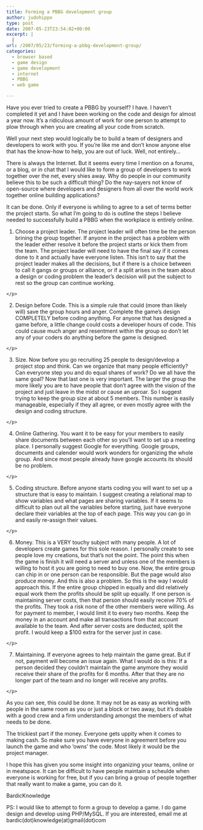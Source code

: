 ```yaml
---
title: Forming a PBBG development group
author: judohippo
type: post
date: 2007-05-23T23:54:02+00:00
excerpt: |
  |
url: /2007/05/23/forming-a-pbbg-development-group/
categories:
  - browser based
  - game design
  - game development
  - internet
  - PBBG
  - web game

---
```

Have you ever tried to create a PBBG by yourself? I have. I haven&#8217;t completed it yet and I have been working on the code and design for almost a year now. It&#8217;s a ridiculous amount of work for one person to attempt to plow through when you are creating all your code from scratch.

Well your next step would logically be to build a team of designers and developers to work with you. If you&#8217;re like me and don&#8217;t know anyone else that has the know-how to help, you are out of luck. Well, not entirely&#8230;

<p style="margin-bottom:0;">
  There is always the Internet. But it seems every time I mention on a forums, or a blog, or in chat that I would like to form a group of developers to work together over the net, every shies away. Why do people in our community believe this to be such a difficult thing? Do the nay-sayers not know of open-source where developers and designers from all over the world work together online building applications?
</p>

<p style="margin-bottom:0;">
  It can be done. Only if everyone is whiling to agree to a set of terms better the project starts. So what I&#8217;m going to do is outline the steps I believe needed to successfully build a PBBG when the workplace is entirely online.
</p>

  1. <p style="margin-bottom:0;">
      Choose a project leader. The project leader will often time be the person brining the group together. If anyone in the project has a problem with the leader either resolve it before the project starts or kick them from the team. The project leader will need to have the final say if it comes done to it and actually have everyone listen. This isn&#8217;t to say that the project leader makes all the decisions, but if there is a choice between to call it gangs or groups or alliance, or if a split arises in the team about a design or coding problem the leader&#8217;s decision will put the subject to rest so the group can continue working.
    </p>

  2. <p style="margin-bottom:0;">
      Design before Code. This is a simple rule that could (more than likely will) save the group hours and anger. Complete the game&#8217;s design COMPLETELY before coding anything. For anyone that has designed a game before, a little change could costs a developer hours of code. This could cause much anger and resentment within the group so don&#8217;t let any of your coders do anything before the game is designed.
    </p>

  3. <p style="margin-bottom:0;">
      Size. Now before you go recruiting 25 people to design/develop a project stop and think. Can we organize that many people efficiently? Can everyone step you and do equal shares of work? Do we all have the same goal? Now that last one is very important. The larger the group the more likely you are to have people that don&#8217;t agree with the vision of the project and just leave in the midst or cause an uproar. So I suggest trying to keep the group size at about 5 members. This number is easily manageable, especially if they all agree, or even mostly agree with the design and coding structure.
    </p>

  4. <p style="margin-bottom:0;">
      Online Gathering. You want it to be easy for your members to easily share documents between each other so you&#8217;ll want to set up a meeting place. I personally suggest Google for everything. Google groups, documents and calender would work wonders for organizing the whole group. And since most people already have google accounts its should be no problem.
    </p>

  5. <p style="margin-bottom:0;">
      Coding structure. Before anyone starts coding you will want to set up a structure that is easy to maintain. I suggest creating a relational map to show variables and what pages are sharing variables. If it seems to difficult to plan out all the variables before starting, just have everyone declare their variables at the top of each page. This way you can go in and easily re-assign their values.
    </p>

  6. <p style="margin-bottom:0;">
      Money. This is a VERY touchy subject with many people. A lot of developers create games for this sole reason. I personally create to see people love my creations, but that&#8217;s not the point. The point this when the game is finish it will need a server and unless one of the members is willing to host it you are going to need to buy one. Now, the entire group can chip in or one person can be responsible. But the page would also produce money. And this is also a problem. So this is the way I would approach this. If the entire group chipped in equally and did relatively equal work them the profits should be split up equally. If one person is maintaining server costs, then that person should easily receive 70% of the profits. They took a risk none of the other members were willing. As for payment to member, I would limit it to every two months. Keep the money in an account and make all transactions from that account available to the team. And after server costs are deducted, split the profit. I would keep a $100 extra for the server just in case.
    </p>

  7. <p style="margin-bottom:0;">
      Maintaining. If everyone agrees to help maintain the game great. But if not, payment will become an issue again. What I would do is this: If a person decided they couldn&#8217;t maintain the game anymore they would receive their share of the profits for 6 months. After that they are no longer part of the team and no longer will receive any profits.
    </p>

As you can see, this could be done. It may not be as easy as working with people in the same room as you or just a block or two away, but it&#8217;s doable with a good crew and a firm understanding amongst the members of what needs to be done.

<p style="margin-bottom:0;">
  The trickiest part if the money. Everyone gets uppity when it comes to making cash. So make sure you have everyone in agreement before you launch the game and who &#8216;owns&#8217; the code. Most likely it would be the project manager.
</p>

<p style="margin-bottom:0;">
  I hope this has given you some insight into organizing your teams, online or in meatspace. It can be difficult to have people maintain a scheulde when everyone is working for free, but if you can bring a group of people together that really want to make a game, you can do it.
</p>

<p style="margin-bottom:0;">
  BardicKnowledge
</p>

<p style="margin-bottom:0;">
  PS: I would like to attempt to form a group to develop a game. I do game design and develop using PHP/MySQL. If you are interested, email me at bardic(dot)knowledge(at)gmail(dot)com
</p>
